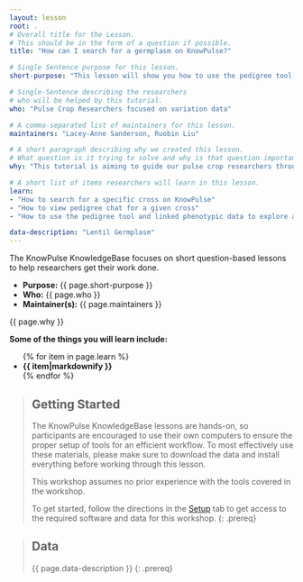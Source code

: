 ```yaml
---
layout: lesson
root: .
# Overall title for the Lesson.
# This should be in the form of a question if possible.
title: "How can I search for a germplasm on KnowPulse?"

# Single Sentence purpose for this lesson.
short-purpose: "This lesson will show you how to use the pedigree tool and linked phenotypic data to explore a specific cross in the field."

# Single-Sentence describing the researchers
# who will be helped by this tutorial.
who: "Pulse Crop Researchers focused on variation data"

# A comma-separated list of maintainers for this lesson.
maintainers: "Lacey-Anne Sanderson, Ruobin Liu"

# A short paragraph describing why we created this lesson.
# What question is it trying to solve and why is that question important.
why: "This tutorial is aiming to guide our pulse crop researchers through the procedure of germplasm searching. The germplasm search allows researchers to view the pedigree chat and phenotypic data of individual crosses, which can be a useful tool for their own breeding programs. "

# A short list of items researchers will learn in this lesson.
learn:
- "How to search for a specific cross on KnowPulse"
- "How to view pedigree chat for a given cross"
- "How to use the pedigree tool and linked phenotypic data to explore a specific cross in the field "

data-description: "Lentil Germplasm"
---
```


The KnowPulse KnowledgeBase focuses on short question-based lessons to help researchers get their work done.

- **Purpose:** {{ page.short-purpose }}
- **Who:** {{ page.who }}
- **Maintainer(s):** {{ page.maintainers }}

{{ page.why }}

<strong>Some of the things you will learn include:</strong>
<ul>
	{% for item in page.learn %}
	<li style="font-weight:bold">{{ item|markdownify }}</li>
	{% endfor %}
</ul>

> ## Getting Started
>
> The KnowPulse KnowledgeBase lessons are hands-on, so participants are
> encouraged to use their own computers to ensure the proper setup of tools
> for an efficient workflow. To most effectively use these materials,
> please make sure to download the data and install everything before
> working through this lesson.
>
> This workshop assumes no prior experience with the tools covered in the
> workshop.
>
> To get started, follow the directions in the [Setup](setup.html) tab to
> get access to the required software and data for this workshop.
{: .prereq}


> ## Data
>
> {{ page.data-description }}
{: .prereq}
